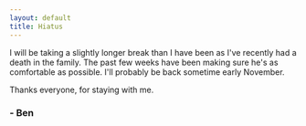 ```yaml
---
layout: default
title: Hiatus
---
```


<p>I will be taking a slightly longer break than I have been as I've recently had a death in the family. The past few weeks have been making sure he's as comfortable as possible. I'll probably be back sometime early November.</p>

<p>Thanks everyone, for staying with me.</p>

<h3>- Ben</h3>